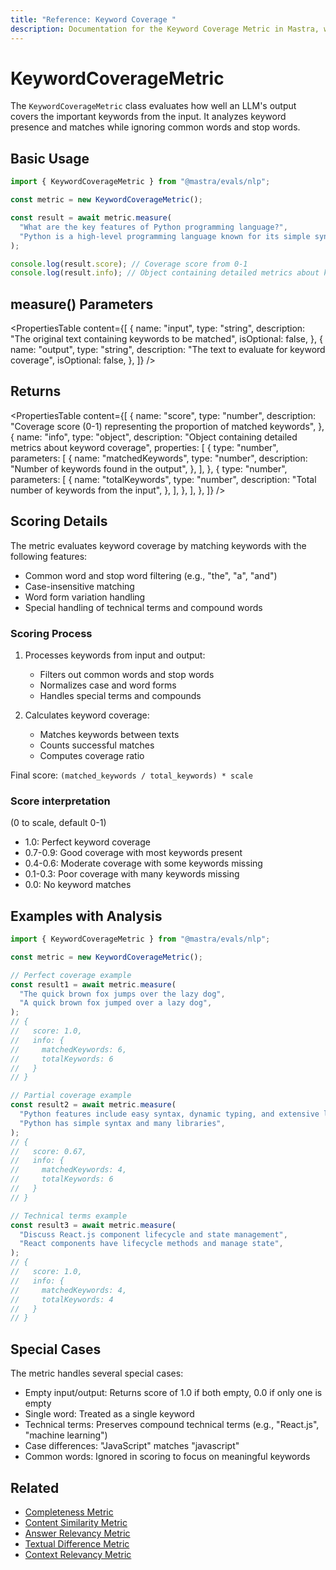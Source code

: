 ```yaml
---
title: "Reference: Keyword Coverage "
description: Documentation for the Keyword Coverage Metric in Mastra, which evaluates how well LLM outputs cover important keywords from the input.
---
```



# KeywordCoverageMetric

<ScorerCallout />

The `KeywordCoverageMetric` class evaluates how well an LLM's output covers the important keywords from the input. It analyzes keyword presence and matches while ignoring common words and stop words.

## Basic Usage

```typescript
import { KeywordCoverageMetric } from "@mastra/evals/nlp";

const metric = new KeywordCoverageMetric();

const result = await metric.measure(
  "What are the key features of Python programming language?",
  "Python is a high-level programming language known for its simple syntax and extensive libraries.",
);

console.log(result.score); // Coverage score from 0-1
console.log(result.info); // Object containing detailed metrics about keyword coverage
```

## measure() Parameters

<PropertiesTable
  content={[
    {
      name: "input",
      type: "string",
      description: "The original text containing keywords to be matched",
      isOptional: false,
    },
    {
      name: "output",
      type: "string",
      description: "The text to evaluate for keyword coverage",
      isOptional: false,
    },
  ]}
/>

## Returns

<PropertiesTable
  content={[
    {
      name: "score",
      type: "number",
      description:
        "Coverage score (0-1) representing the proportion of matched keywords",
    },
    {
      name: "info",
      type: "object",
      description: "Object containing detailed metrics about keyword coverage",
      properties: [
        {
          type: "number",
          parameters: [
            {
              name: "matchedKeywords",
              type: "number",
              description: "Number of keywords found in the output",
            },
          ],
        },
        {
          type: "number",
          parameters: [
            {
              name: "totalKeywords",
              type: "number",
              description: "Total number of keywords from the input",
            },
          ],
        },
      ],
    },
  ]}
/>

## Scoring Details

The metric evaluates keyword coverage by matching keywords with the following features:

- Common word and stop word filtering (e.g., "the", "a", "and")
- Case-insensitive matching
- Word form variation handling
- Special handling of technical terms and compound words

### Scoring Process

1. Processes keywords from input and output:

   - Filters out common words and stop words
   - Normalizes case and word forms
   - Handles special terms and compounds

2. Calculates keyword coverage:
   - Matches keywords between texts
   - Counts successful matches
   - Computes coverage ratio

Final score: `(matched_keywords / total_keywords) * scale`

### Score interpretation

(0 to scale, default 0-1)

- 1.0: Perfect keyword coverage
- 0.7-0.9: Good coverage with most keywords present
- 0.4-0.6: Moderate coverage with some keywords missing
- 0.1-0.3: Poor coverage with many keywords missing
- 0.0: No keyword matches

## Examples with Analysis

```typescript
import { KeywordCoverageMetric } from "@mastra/evals/nlp";

const metric = new KeywordCoverageMetric();

// Perfect coverage example
const result1 = await metric.measure(
  "The quick brown fox jumps over the lazy dog",
  "A quick brown fox jumped over a lazy dog",
);
// {
//   score: 1.0,
//   info: {
//     matchedKeywords: 6,
//     totalKeywords: 6
//   }
// }

// Partial coverage example
const result2 = await metric.measure(
  "Python features include easy syntax, dynamic typing, and extensive libraries",
  "Python has simple syntax and many libraries",
);
// {
//   score: 0.67,
//   info: {
//     matchedKeywords: 4,
//     totalKeywords: 6
//   }
// }

// Technical terms example
const result3 = await metric.measure(
  "Discuss React.js component lifecycle and state management",
  "React components have lifecycle methods and manage state",
);
// {
//   score: 1.0,
//   info: {
//     matchedKeywords: 4,
//     totalKeywords: 4
//   }
// }
```

## Special Cases

The metric handles several special cases:

- Empty input/output: Returns score of 1.0 if both empty, 0.0 if only one is empty
- Single word: Treated as a single keyword
- Technical terms: Preserves compound technical terms (e.g., "React.js", "machine learning")
- Case differences: "JavaScript" matches "javascript"
- Common words: Ignored in scoring to focus on meaningful keywords

## Related

- [Completeness Metric](./completeness)
- [Content Similarity Metric](./content-similarity)
- [Answer Relevancy Metric](./answer-relevancy)
- [Textual Difference Metric](./textual-difference)
- [Context Relevancy Metric](./context-relevancy)
